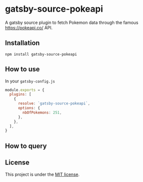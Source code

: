 # gatsby-source-pokeapi

A gatsby source plugin to fetch Pokemon data through the famous https://pokeapi.co/ API.

## Installation
```
npm install gatsby-source-pokeapi
```

## How to use
In your `gatsby-config.js`
```js
module.exports = {
  plugins: [
    {
      resolve: `gatsby-source-pokeapi`,
      options: {
        nbOfPokemons: 251,
      },
    },
  ],
}
```

## How to query

## License 
This project is under the [MIT license](https://github.com/grdnmsz/gatsby-source-pokeapi/blob/main/LICENSE).
